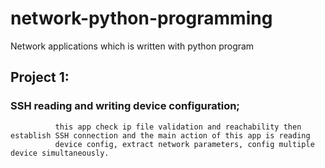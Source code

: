 # network-python-programming
Network applications which is written with python program


## Project 1: 
  ### SSH reading and writing device configuration;
              this app check ip file validation and reachability then establish SSH connection and the main action of this app is reading
              device config, extract network parameters, config multiple device simultaneously.
